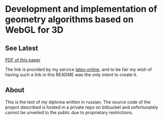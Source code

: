 # Development and implementation of geometry algorithms based on WebGL for 3D

## See Latest

[PDF of this paper](http://latex.aslushnikov.com/compile?url=https%3A%2F%2Fraw.github.com%2Faslushnikov%2Fdiplom-latex%2Fmaster%2Fdiplom.tex)

The link is provided by my service
[latex-online](https://github.com/aslushnikov/latex-online),
and to be fair my wish of having such a link in this README was the only intent to
create it.

## About
This is the text of my diploma written in russian. The source code of the
project described is hosted in a private repo on bitbucket and
unfortunately cannot be unveiled to the public due to proprietary restrictions.

